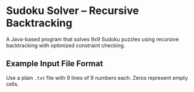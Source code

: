 # Sudoku Solver – Recursive Backtracking

A Java-based program that solves 9x9 Sudoku puzzles using recursive backtracking with optimized constraint checking.

## Example Input File Format

Use a plain `.txt` file with 9 lines of 9 numbers each. Zeros represent empty cells.
